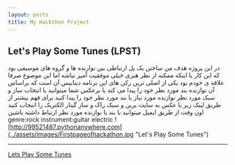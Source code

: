 ```yaml
---
layout: posts
title: My Hackthon Project
---
```



## Let's Play Some Tunes (LPST)
در این پروژه هدف من ساختن یک پل ارتباطی بین نوازنده ها و گروه های موسیقی بود 
که این کار با اینکه ممکنه از نظر هنری خیلی موفقیت آمیز نباشه اما این موضوع صرفا علاقه ی خودم بود
یکی از اصلی ترین رکن های این برنامه دیتابیس آن است
که براساس آن نوازنده بند مورد نظر خود را پیدا می کند یا برعکس 
شما میتوانید با انتخاب ساز و سبک مورد نظر نوازنده مورد نیاز یا بند مورد نظر خود را پیدا کنید
برای فهم بیشتر از طریق لینک زیر یا عکس به سایت برین و
سبک راک و ساز گیتار الکتریک را انتخاب کنید اون وفت از طریق ایمیل میتوانید با بند یا نوازنده مورد نظر ارتباط داشته باشین
genre:rock
instrument:guitar electric
   ![http://99521487.pythonanywhere.com](../assets/images/Firstpageofhackathon.jpg "Let's Play Some Tunes")

---
[Lets Play Some Tunes](http://99521487.pythonanywhere.com)
